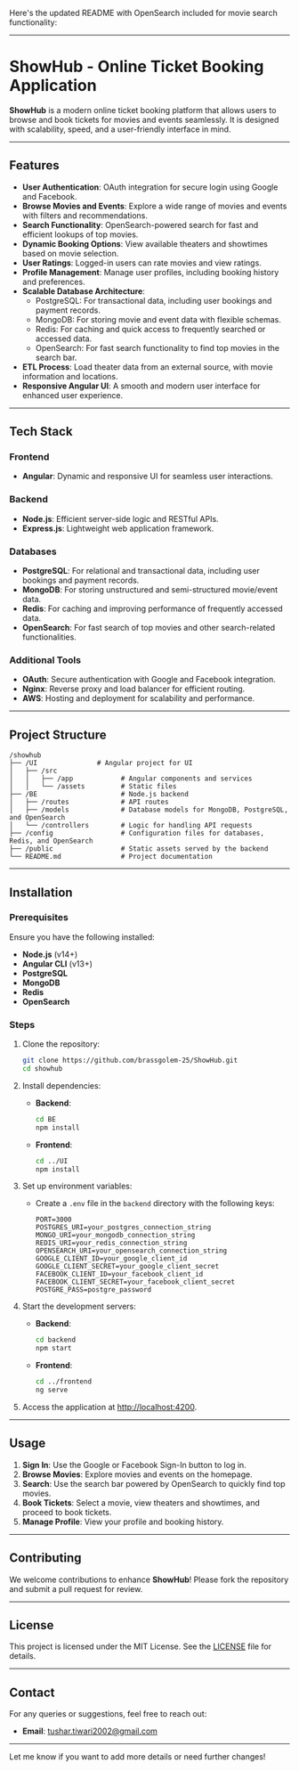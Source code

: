 Here's the updated README with OpenSearch included for movie search functionality:

---

# ShowHub - Online Ticket Booking Application

**ShowHub** is a modern online ticket booking platform that allows users to browse and book tickets for movies and events seamlessly. It is designed with scalability, speed, and a user-friendly interface in mind.

---

## Features

- **User Authentication**: OAuth integration for secure login using Google and Facebook.
- **Browse Movies and Events**: Explore a wide range of movies and events with filters and recommendations.
- **Search Functionality**: OpenSearch-powered search for fast and efficient lookups of top movies.
- **Dynamic Booking Options**: View available theaters and showtimes based on movie selection.
- **User Ratings**: Logged-in users can rate movies and view ratings.
- **Profile Management**: Manage user profiles, including booking history and preferences.
- **Scalable Database Architecture**:
  - PostgreSQL: For transactional data, including user bookings and payment records.
  - MongoDB: For storing movie and event data with flexible schemas.
  - Redis: For caching and quick access to frequently searched or accessed data.
  - OpenSearch: For fast search functionality to find top movies in the search bar.
- **ETL Process**: Load theater data from an external source, with movie information and locations.
- **Responsive Angular UI**: A smooth and modern user interface for enhanced user experience.

---

## Tech Stack

### Frontend
- **Angular**: Dynamic and responsive UI for seamless user interactions.

### Backend
- **Node.js**: Efficient server-side logic and RESTful APIs.
- **Express.js**: Lightweight web application framework.

### Databases
- **PostgreSQL**: For relational and transactional data, including user bookings and payment records.
- **MongoDB**: For storing unstructured and semi-structured movie/event data.
- **Redis**: For caching and improving performance of frequently accessed data.
- **OpenSearch**: For fast search of top movies and other search-related functionalities.

### Additional Tools
- **OAuth**: Secure authentication with Google and Facebook integration.
- **Nginx**: Reverse proxy and load balancer for efficient routing.
- **AWS**: Hosting and deployment for scalability and performance.

---

## Project Structure

```
/showhub
├── /UI               # Angular project for UI
│   ├── /src
│   │   ├── /app            # Angular components and services
│   │   └── /assets         # Static files
├── /BE                     # Node.js backend
│   ├── /routes             # API routes
│   ├── /models             # Database models for MongoDB, PostgreSQL, and OpenSearch
│   └── /controllers        # Logic for handling API requests
├── /config                 # Configuration files for databases, Redis, and OpenSearch
├── /public                 # Static assets served by the backend
└── README.md               # Project documentation
```

---

## Installation

### Prerequisites
Ensure you have the following installed:
- **Node.js** (v14+)
- **Angular CLI** (v13+)
- **PostgreSQL**
- **MongoDB**
- **Redis**
- **OpenSearch**

### Steps
1. Clone the repository:
   ```bash
   git clone https://github.com/brassgolem-25/ShowHub.git
   cd showhub
   ```

2. Install dependencies:
   - **Backend**:
     ```bash
     cd BE
     npm install
     ```
   - **Frontend**:
     ```bash
     cd ../UI
     npm install
     ```

3. Set up environment variables:
   - Create a `.env` file in the `backend` directory with the following keys:
     ```env
     PORT=3000
     POSTGRES_URI=your_postgres_connection_string
     MONGO_URI=your_mongodb_connection_string
     REDIS_URI=your_redis_connection_string
     OPENSEARCH_URI=your_opensearch_connection_string
     GOOGLE_CLIENT_ID=your_google_client_id
     GOOGLE_CLIENT_SECRET=your_google_client_secret
     FACEBOOK_CLIENT_ID=your_facebook_client_id
     FACEBOOK_CLIENT_SECRET=your_facebook_client_secret
     POSTGRE_PASS=postgre_password
     ```

4. Start the development servers:
   - **Backend**:
     ```bash
     cd backend
     npm start
     ```
   - **Frontend**:
     ```bash
     cd ../frontend
     ng serve
     ```

5. Access the application at [http://localhost:4200](http://localhost:4200).

---

## Usage

1. **Sign In**: Use the Google or Facebook Sign-In button to log in.
2. **Browse Movies**: Explore movies and events on the homepage.
3. **Search**: Use the search bar powered by OpenSearch to quickly find top movies.
4. **Book Tickets**: Select a movie, view theaters and showtimes, and proceed to book tickets.
5. **Manage Profile**: View your profile and booking history.

---

## Contributing

We welcome contributions to enhance **ShowHub**! Please fork the repository and submit a pull request for review.

---

## License

This project is licensed under the MIT License. See the [LICENSE](LICENSE) file for details.

---

## Contact

For any queries or suggestions, feel free to reach out:
- **Email**: tushar.tiwari2002@gmail.com  

--- 

Let me know if you want to add more details or need further changes!